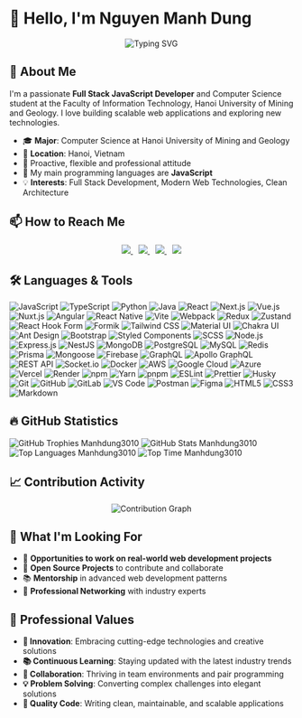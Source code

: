# 👋 Hello, I'm Nguyen Manh Dung

<div align="center">
  <img src="https://readme-typing-svg.herokuapp.com?font=Fira+Code&pause=1000&color=36BCF7&center=true&vCenter=true&width=435&lines=Full+Stack+JavaScript+Developer;Passionate+Problem+Solver;Building+Scalable+Web+Applications;Lifelong+Learner+%26+Tech+Enthusiast" alt="Typing SVG" />
</div>

## 👤 About Me

I'm a passionate **Full Stack JavaScript Developer** and Computer Science student at the Faculty of Information Technology, Hanoi University of Mining and Geology. I love building scalable web applications and exploring new technologies.

- 🎓 **Major**: Computer Science at Hanoi University of Mining and Geology
- 📍 **Location**: Hanoi, Vietnam
- 🤗 Proactive, flexible and professional attitude
- 🌱 My main programming languages are **JavaScript**
- 💡 **Interests**: Full Stack Development, Modern Web Technologies, Clean Architecture

## 📫 How to Reach Me

<div align="center" style="margin: 20px">
  <a style="margin: 5px" href="https://www.linkedin.com/in/manhdung3010/" target="_blank">
    <img src="https://img.shields.io/badge/LinkedIn-0077B5?style=for-the-badge&logo=linkedin&logoColor=white"/>
  </a>
  <a style="margin: 5px" href="https://github.com/manhdung3010" target="_blank">
    <img src="https://img.shields.io/badge/GitHub-181717?style=for-the-badge&logo=github&logoColor=white"/>
  </a>
  <a style="margin: 5px" href="https://gitlab.com/manhdung3010" target="_blank">
    <img src="https://img.shields.io/badge/GitLab-FC6D26?style=for-the-badge&logo=gitlab&logoColor=white"/>
  </a>
  <a style="margin: 5px" href="mailto:ngmanhdung2003@gmail.com" target="_blank">
    <img src="https://img.shields.io/badge/Gmail-D14836?style=for-the-badge&logo=gmail&logoColor=white"/>
  </a>
</div>

## 🛠️ Languages & Tools

![JavaScript](https://img.shields.io/badge/JavaScript-F7DF1E?logo=javascript&logoColor=000&style=flat-square)
![TypeScript](https://img.shields.io/badge/TypeScript-3178C6?style=flat-square&logo=typescript&logoColor=white)
![Python](https://img.shields.io/badge/Python-3776AB?style=flat-square&logo=python&logoColor=white)
![Java](https://img.shields.io/badge/Java-ED8B00?style=flat-square&logo=openjdk&logoColor=white)
![React](https://img.shields.io/badge/React-61DAFB?logo=react&logoColor=000&style=flat-square)
![Next.js](https://img.shields.io/badge/Next.js-000?logo=nextdotjs&logoColor=fff&style=flat-square)
![Vue.js](https://img.shields.io/badge/Vue.js-4FC08D?style=flat-square&logo=vuedotjs&logoColor=white)
![Nuxt.js](https://img.shields.io/badge/Nuxt.js-00DC82?style=flat-square&logo=nuxtdotjs&logoColor=white)
![Angular](https://img.shields.io/badge/Angular-DD0031?style=flat-square&logo=angular&logoColor=white)
![React Native](https://img.shields.io/badge/React_Native-61DAFB?style=flat-square&logo=react&logoColor=black)
![Vite](https://img.shields.io/badge/Vite-646CFF?logo=vite&logoColor=fff&style=flat-square)
![Webpack](https://img.shields.io/badge/Webpack-8DD6F9?style=flat-square&logo=webpack&logoColor=black)
![Redux](https://img.shields.io/badge/Redux-764ABC?style=flat-square&logo=redux&logoColor=white)
![Zustand](https://img.shields.io/badge/Zustand-FF6B6B?style=flat-square&logoColor=white)
![React Hook Form](https://img.shields.io/badge/React%20Hook%20Form-EC5990?logo=reacthookform&logoColor=fff&style=flat-square)
![Formik](https://img.shields.io/badge/Formik-2563EB?style=flat-square&logoColor=white)
![Tailwind CSS](https://img.shields.io/badge/Tailwind%20CSS-06B6D4?logo=tailwindcss&logoColor=fff&style=flat-square)
![Material UI](https://img.shields.io/badge/Material%20UI-007FFF?logo=mui&logoColor=fff&style=flat-square)
![Chakra UI](https://img.shields.io/badge/Chakra%20UI-319795?style=flat-square&logo=chakraui&logoColor=white)
![Ant Design](https://img.shields.io/badge/Ant%20Design-0170FE?style=flat-square&logo=antdesign&logoColor=white)
![Bootstrap](https://img.shields.io/badge/Bootstrap-7952B3?style=flat-square&logo=bootstrap&logoColor=white)
![Styled Components](https://img.shields.io/badge/Styled%20Components-DB7093?style=flat-square&logo=styledcomponents&logoColor=white)
![SCSS](https://img.shields.io/badge/Sass-CC6699?style=flat-square&logo=sass&logoColor=white)
![Node.js](https://img.shields.io/badge/Node.js-339933?logo=nodedotjs&logoColor=fff&style=flat-square)
![Express.js](https://img.shields.io/badge/Express-000?logo=express&logoColor=fff&style=flat-square)
![NestJS](https://img.shields.io/badge/NestJS-E0234E?style=flat-square&logo=nestjs&logoColor=white)
![MongoDB](https://img.shields.io/badge/MongoDB-47A248?logo=mongodb&logoColor=fff&style=flat-square)
![PostgreSQL](https://img.shields.io/badge/PostgreSQL-4169E1?logo=postgresql&logoColor=fff&style=flat-square)
![MySQL](https://img.shields.io/badge/MySQL-4479A1?style=flat-square&logo=mysql&logoColor=white)
![Redis](https://img.shields.io/badge/Redis-DC382D?style=flat-square&logo=redis&logoColor=white)
![Prisma](https://img.shields.io/badge/Prisma-2D3748?style=flat-square&logo=prisma&logoColor=white)
![Mongoose](https://img.shields.io/badge/Mongoose-880000?style=flat-square&logoColor=white)
![Firebase](https://img.shields.io/badge/Firebase-FFCA28?style=flat-square&logo=firebase&logoColor=black)
![GraphQL](https://img.shields.io/badge/GraphQL-E10098?style=flat-square&logo=graphql&logoColor=white)
![Apollo GraphQL](https://img.shields.io/badge/Apollo%20GraphQL-311C87?style=flat-square&logo=apollographql&logoColor=white)
![REST API](https://img.shields.io/badge/REST%20API-02569B?style=flat-square&logoColor=white)
![Socket.io](https://img.shields.io/badge/Socket.io-010101?style=flat-square&logo=socketdotio&logoColor=white)
![Docker](https://img.shields.io/badge/Docker-2496ED?style=flat-square&logo=docker&logoColor=white)
![AWS](https://img.shields.io/badge/AWS-232F3E?style=flat-square&logo=amazonwebservices&logoColor=white)
![Google Cloud](https://img.shields.io/badge/Google%20Cloud-4285F4?style=flat-square&logo=googlecloud&logoColor=white)
![Azure](https://img.shields.io/badge/Azure-0078D4?style=flat-square&logo=microsoftazure&logoColor=white)
![Vercel](https://img.shields.io/badge/Vercel-000?logo=vercel&logoColor=fff&style=flat-square)
![Render](https://img.shields.io/badge/Render-46E3B7?logo=render&logoColor=000&style=flat-square)
![npm](https://img.shields.io/badge/npm-CB3837?logo=npm&logoColor=fff&style=flat-square)
![Yarn](https://img.shields.io/badge/Yarn-2C8EBB?logo=yarn&logoColor=fff&style=flat-square)
![pnpm](https://img.shields.io/badge/pnpm-F69220?style=flat-square&logo=pnpm&logoColor=white)
![ESLint](https://img.shields.io/badge/ESLint-4B32C3?style=flat-square&logo=eslint&logoColor=white)
![Prettier](https://img.shields.io/badge/Prettier-F7B93E?style=flat-square&logo=prettier&logoColor=black)
![Husky](https://img.shields.io/badge/Husky-42B883?style=flat-square&logoColor=white)
![Git](https://img.shields.io/badge/Git-F05032?style=flat-square&logo=git&logoColor=white)
![GitHub](https://img.shields.io/badge/GitHub-181717?logo=github&logoColor=fff&style=flat-square)
![GitLab](https://img.shields.io/badge/GitLab-FC6D26?logo=gitlab&logoColor=fff&style=flat-square)
![VS Code](https://img.shields.io/badge/VS%20Code-007ACC?style=flat-square&logo=visualstudiocode&logoColor=white)
![Postman](https://img.shields.io/badge/Postman-FF6C37?logo=postman&logoColor=fff&style=flat-square)
![Figma](https://img.shields.io/badge/Figma-F24E1E?logo=figma&logoColor=fff&style=flat-square)
![HTML5](https://img.shields.io/badge/HTML5-E34F26?logo=html5&logoColor=fff&style=flat-square)
![CSS3](https://img.shields.io/badge/CSS3-1572B6?logo=css3&logoColor=fff&style=flat-square)
![Markdown](https://img.shields.io/badge/Markdown-000000?style=flat-square&logo=markdown&logoColor=white)

## 🔥 GitHub Statistics
<img src="https://github-profile-trophy.vercel.app/?username=manhdung3010&theme=flat&column=6&margin-w=10&margin-h=15&rank=-C,-?" alt="GitHub Trophies Manhdung3010" />
<img src="https://github-readme-stats.vercel.app/api?username=manhdung3010&show_icons=true&theme=default" alt="GitHub Stats Manhdung3010" />
<img src="https://github-readme-stats.vercel.app/api/top-langs/?username=manhdung3010&layout=compact&theme=default&langs_count=10" alt="Top Languages Manhdung3010" />
<img src="https://github-readme-stats.vercel.app/api/wakatime?username=f4f1dee1-99ec-448d-a66c-dcf06a42f398" alt="Top Time Manhdung3010" />


## 📈 Contribution Activity

<div align="center">
  <img src="https://github-readme-activity-graph.vercel.app/graph?username=manhdung3010&bg_color=ffffff&color=000000&line=000000&point=000000&area=true&area_color=cccccc&area_opacity=0.3&hide_border=true" alt="Contribution Graph" />
</div>


## 💼 What I'm Looking For

- 🎯 **Opportunities to work on real-world web development projects**
- 🌟 **Open Source Projects** to contribute and collaborate
- 📚 **Mentorship** in advanced web development patterns
- 🤝 **Professional Networking** with industry experts

## 🌟 Professional Values

- **🚀 Innovation**: Embracing cutting-edge technologies and creative solutions
- **📚 Continuous Learning**: Staying updated with the latest industry trends
- **🤝 Collaboration**: Thriving in team environments and pair programming
- **💡 Problem Solving**: Converting complex challenges into elegant solutions
- **🔧 Quality Code**: Writing clean, maintainable, and scalable applications

<!-- last refresh: 2025-07-30 04:46:53 -->

<!-- last refresh: 2025-07-31 04:36:42 -->

<!-- last refresh: 2025-08-01 04:49:07 -->

<!-- last refresh: 2025-08-02 04:30:25 -->

<!-- last refresh: 2025-08-03 04:42:54 -->

<!-- last refresh: 2025-08-04 04:52:35 -->

<!-- last refresh: 2025-08-05 04:42:19 -->

<!-- last refresh: 2025-08-06 04:39:20 -->

<!-- last refresh: 2025-08-07 04:39:20 -->

<!-- last refresh: 2025-08-08 04:38:54 -->

<!-- last refresh: 2025-08-09 04:24:04 -->

<!-- last refresh: 2025-08-10 04:35:27 -->

<!-- last refresh: 2025-08-11 04:38:03 -->

<!-- last refresh: 2025-08-12 04:22:46 -->

<!-- last refresh: 2025-08-13 04:25:08 -->

<!-- last refresh: 2025-08-14 04:25:10 -->

<!-- last refresh: 2025-08-15 04:25:56 -->

<!-- last refresh: 2025-08-16 04:19:22 -->

<!-- last refresh: 2025-08-17 04:28:02 -->

<!-- last refresh: 2025-08-18 04:34:11 -->

<!-- last refresh: 2025-08-19 04:17:17 -->

<!-- last refresh: 2025-08-20 04:17:43 -->

<!-- last refresh: 2025-08-21 04:17:07 -->

<!-- last refresh: 2025-08-22 04:16:21 -->

<!-- last refresh: 2025-08-23 04:16:08 -->

<!-- last refresh: 2025-08-24 04:20:27 -->

<!-- last refresh: 2025-08-25 04:21:11 -->

<!-- last refresh: 2025-08-26 04:17:17 -->

<!-- last refresh: 2025-08-27 04:16:48 -->

<!-- last refresh: 2025-08-28 04:16:24 -->

<!-- last refresh: 2025-08-29 04:16:59 -->

<!-- last refresh: 2025-08-30 04:15:42 -->

<!-- last refresh: 2025-08-31 04:15:46 -->

<!-- last refresh: 2025-09-01 04:23:54 -->

<!-- last refresh: 2025-09-02 04:16:56 -->

<!-- last refresh: 2025-09-03 04:16:15 -->

<!-- last refresh: 2025-09-04 04:15:41 -->

<!-- last refresh: 2025-09-05 04:16:14 -->

<!-- last refresh: 2025-09-06 04:15:04 -->

<!-- last refresh: 2025-09-07 04:15:44 -->

<!-- last refresh: 2025-09-08 04:16:51 -->

<!-- last refresh: 2025-09-09 04:16:18 -->

<!-- last refresh: 2025-09-10 04:15:24 -->

<!-- last refresh: 2025-09-11 04:16:07 -->

<!-- last refresh: 2025-09-12 04:15:11 -->

<!-- last refresh: 2025-09-13 04:15:03 -->

<!-- last refresh: 2025-09-14 04:15:32 -->

<!-- last refresh: 2025-09-15 04:17:16 -->

<!-- last refresh: 2025-09-16 04:16:33 -->

<!-- last refresh: 2025-09-17 04:16:44 -->

<!-- last refresh: 2025-09-18 04:16:47 -->

<!-- last refresh: 2025-09-19 04:16:32 -->

<!-- last refresh: 2025-09-20 04:15:42 -->

<!-- last refresh: 2025-09-21 04:15:42 -->

<!-- last refresh: 2025-09-22 04:16:51 -->

<!-- last refresh: 2025-09-23 04:16:41 -->

<!-- last refresh: 2025-09-24 04:16:31 -->

<!-- last refresh: 2025-09-25 04:16:43 -->

<!-- last refresh: 2025-09-26 04:16:24 -->

<!-- last refresh: 2025-09-27 04:15:40 -->

<!-- last refresh: 2025-09-28 04:15:53 -->

<!-- last refresh: 2025-09-29 04:17:04 -->

<!-- last refresh: 2025-09-30 04:16:38 -->

<!-- last refresh: 2025-10-01 04:16:38 -->

<!-- last refresh: 2025-10-02 04:16:01 -->

<!-- last refresh: 2025-10-03 04:15:47 -->

<!-- last refresh: 2025-10-04 04:15:02 -->

<!-- last refresh: 2025-10-05 04:15:26 -->

<!-- last refresh: 2025-10-06 04:16:16 -->

<!-- last refresh: 2025-10-07 04:16:47 -->

<!-- last refresh: 2025-10-08 04:16:26 -->

<!-- last refresh: 2025-10-09 04:16:36 -->

<!-- last refresh: 2025-10-10 04:16:25 -->

